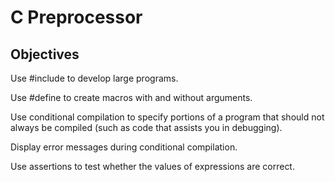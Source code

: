 # C Preprocessor

## Objectives

Use #include to develop large programs. 

Use #define to create macros with and without arguments. 

Use conditional compilation to specify portions of a program that should not always be compiled (such as code that assists you in debugging). 

Display error messages during conditional compilation. 

Use assertions to test whether the values of expressions are correct.